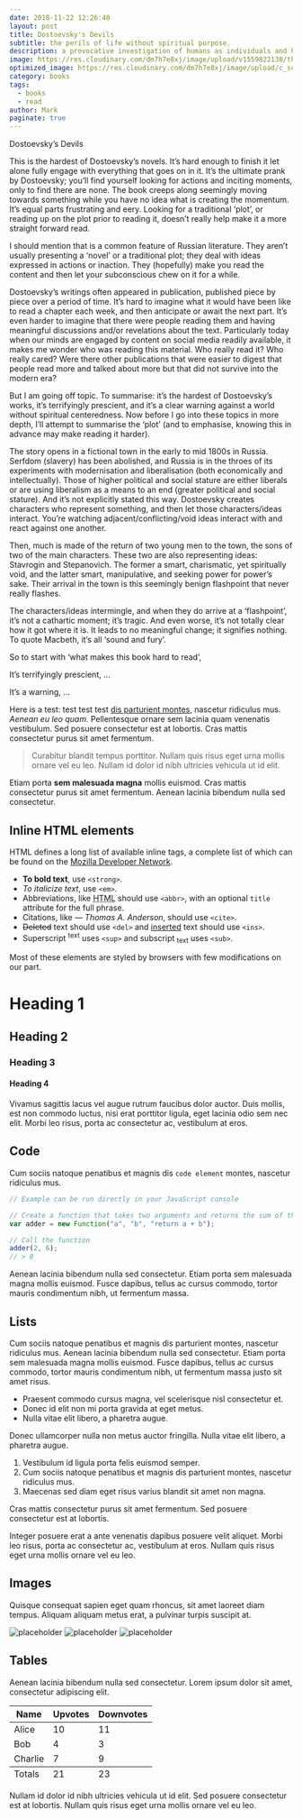 ```yaml
---
date: 2018-11-22 12:26:40
layout: post
title: Dostoevsky's Devils
subtitle: the perils of life without spiritual purpose.
description: a provocative investigation of humans as individuals and humans as a group.
image: https://res.cloudinary.com/dm7h7e8xj/image/upload/v1559822138/theme9_v273a9.jpg
optimized_image: https://res.cloudinary.com/dm7h7e8xj/image/upload/c_scale,w_380/v1559822138/theme9_v273a9.jpg
category: books
tags:
  - books
  - read
author: Mark
paginate: true
---
```


Dostoevsky’s Devils

This is the hardest of Dostoevsky’s novels. It’s hard enough to finish it let alone fully engage with everything that goes on in it. It’s the ultimate prank by Dostoevsky; you’ll find yourself looking for actions and inciting moments, only to find there are none. The book creeps along seemingly moving towards something while you have no idea what is creating the momentum. It’s equal parts frustrating and eery. Looking for a traditional ‘plot’, or reading up on the plot prior to reading it, doesn’t really help make it a more straight forward read.

I should mention that is a common feature of Russian literature. They aren’t usually presenting a ‘novel’ or a traditional plot; they deal with ideas expressed in actions or inaction. They (hopefully) make you read the content and then let your subconscious chew on it for a while. 

Dostoevsky’s writings often appeared in publication, published piece by piece over a period of time. It’s hard to imagine what it would have been like to read a chapter each week, and then anticipate or await the next part. It’s even harder to imagine that there were people reading them and having meaningful discussions and/or revelations about the text. Particularly today when our minds are engaged by content on social media readily available, it makes me wonder who was reading this material. Who really read it? Who really cared? Were there other publications that were easier to digest that people read more and talked about more but that did not survive into the modern era?

But I am going off topic. To summarise: it’s the hardest of Dostoevsky’s works, it’s terrifyingly prescient, and it’s a clear warning against a world without spiritual centeredness. Now before I go into these topics in more depth, I’ll attempt to summarise the ‘plot’ (and to emphasise, knowing this in advance may make reading it harder).

The story opens in a fictional town in the early to mid 1800s in Russia. Serfdom (slavery) has been abolished, and Russia is in the throes of its experiments with modernisation and liberalisation (both economically and intellectually). Those of higher political and social stature are either liberals or are using liberalism as a means to an end (greater political and social stature). And it’s not explicitly stated this way. Dostoevsky creates characters who represent something, and then let those characters/ideas interact. You’re watching adjacent/conflicting/void ideas interact with and react against one another.

Then, much is made of the return of two young men to the town, the sons of two of the main characters. These two are also representing ideas: Stavrogin and Stepanovich. The former a smart, charismatic, yet spiritually void, and the latter smart, manipulative, and seeking power for power’s sake. Their arrival in the town is this seemingly benign flashpoint that never really flashes. 

The characters/ideas intermingle, and when they do arrive at a ‘flashpoint’, it’s not a cathartic moment; it’s tragic. And even worse, it’s not totally clear how it got where it is. It leads to no meaningful change; it signifies nothing. To quote Macbeth, it’s all ‘sound and fury’.

So to start with ‘what makes this book hard to read’, 

It’s terrifyingly prescient, …

It’s a warning, …


Here is a test: test test test <a href="#">dis parturient montes</a>, nascetur ridiculus mus. *Aenean eu leo quam.* Pellentesque ornare sem lacinia quam venenatis vestibulum. Sed posuere consectetur est at lobortis. Cras mattis consectetur purus sit amet fermentum.

> Curabitur blandit tempus porttitor. Nullam quis risus eget urna mollis ornare vel eu leo. Nullam id dolor id nibh ultricies vehicula ut id elit.

Etiam porta **sem malesuada magna** mollis euismod. Cras mattis consectetur purus sit amet fermentum. Aenean lacinia bibendum nulla sed consectetur.

<!--page-->

## Inline HTML elements

HTML defines a long list of available inline tags, a complete list of which can be found on the [Mozilla Developer Network](https://developer.mozilla.org/en-US/docs/Web/HTML/Element).

- **To bold text**, use `<strong>`.
- *To italicize text*, use `<em>`.
- Abbreviations, like <abbr title="HyperText Markup Langage">HTML</abbr> should use `<abbr>`, with an optional `title` attribute for the full phrase.
- Citations, like <cite>&mdash; Thomas A. Anderson</cite>, should use `<cite>`.
- <del>Deleted</del> text should use `<del>` and <ins>inserted</ins> text should use `<ins>`.
- Superscript <sup>text</sup> uses `<sup>` and subscript <sub>text</sub> uses `<sub>`.

Most of these elements are styled by browsers with few modifications on our part.

<!--page-->

# Heading 1

## Heading 2

### Heading 3

#### Heading 4

Vivamus sagittis lacus vel augue rutrum faucibus dolor auctor. Duis mollis, est non commodo luctus, nisi erat porttitor ligula, eget lacinia odio sem nec elit. Morbi leo risus, porta ac consectetur ac, vestibulum at eros.

## Code

Cum sociis natoque penatibus et magnis dis `code element` montes, nascetur ridiculus mus.

```js
// Example can be run directly in your JavaScript console

// Create a function that takes two arguments and returns the sum of those arguments
var adder = new Function("a", "b", "return a + b");

// Call the function
adder(2, 6);
// > 8
```

<!--page-->

Aenean lacinia bibendum nulla sed consectetur. Etiam porta sem malesuada magna mollis euismod. Fusce dapibus, tellus ac cursus commodo, tortor mauris condimentum nibh, ut fermentum massa.

## Lists

Cum sociis natoque penatibus et magnis dis parturient montes, nascetur ridiculus mus. Aenean lacinia bibendum nulla sed consectetur. Etiam porta sem malesuada magna mollis euismod. Fusce dapibus, tellus ac cursus commodo, tortor mauris condimentum nibh, ut fermentum massa justo sit amet risus.

* Praesent commodo cursus magna, vel scelerisque nisl consectetur et.
* Donec id elit non mi porta gravida at eget metus.
* Nulla vitae elit libero, a pharetra augue.

Donec ullamcorper nulla non metus auctor fringilla. Nulla vitae elit libero, a pharetra augue.

1. Vestibulum id ligula porta felis euismod semper.
2. Cum sociis natoque penatibus et magnis dis parturient montes, nascetur ridiculus mus.
3. Maecenas sed diam eget risus varius blandit sit amet non magna.

<!--page-->

Cras mattis consectetur purus sit amet fermentum. Sed posuere consectetur est at lobortis.

Integer posuere erat a ante venenatis dapibus posuere velit aliquet. Morbi leo risus, porta ac consectetur ac, vestibulum at eros. Nullam quis risus eget urna mollis ornare vel eu leo.

## Images

Quisque consequat sapien eget quam rhoncus, sit amet laoreet diam tempus. Aliquam aliquam metus erat, a pulvinar turpis suscipit at.

![placeholder](https://placehold.it/800x400 "Large example image")
![placeholder](https://placehold.it/400x200 "Medium example image")
![placeholder](https://placehold.it/200x200 "Small example image")

## Tables

Aenean lacinia bibendum nulla sed consectetur. Lorem ipsum dolor sit amet, consectetur adipiscing elit.

<table>
  <thead>
    <tr>
      <th>Name</th>
      <th>Upvotes</th>
      <th>Downvotes</th>
    </tr>
  </thead>
  <tfoot>
    <tr>
      <td>Totals</td>
      <td>21</td>
      <td>23</td>
    </tr>
  </tfoot>
  <tbody>
    <tr>
      <td>Alice</td>
      <td>10</td>
      <td>11</td>
    </tr>
    <tr>
      <td>Bob</td>
      <td>4</td>
      <td>3</td>
    </tr>
    <tr>
      <td>Charlie</td>
      <td>7</td>
      <td>9</td>
    </tr>
  </tbody>
</table>

<!--page-->

Nullam id dolor id nibh ultricies vehicula ut id elit. Sed posuere consectetur est at lobortis. Nullam quis risus eget urna mollis ornare vel eu leo.










